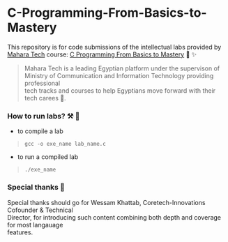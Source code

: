 # C-Programming-From-Basics-to-Mastery
This repository is for code submissions of the intellectual labs provided by</br>
[Mahara Tech](https://maharatech.gov.eg/) course: [C Programming From Basics to Mastery](https://maharatech.gov.eg/course/view.php?id=2247) 🎉 ✨

>Mahara Tech is a leading Egyptian platform under the supervison of </br>
Ministry of Communication and Information Technology providing professional </br>
tech tracks and courses to help Egyptians move forward with their tech carees 🎯.</br>

 ### How to run labs? ⚒️ 🛑
 * to compile a lab</br>
 > `gcc -o exe_name lab_name.c` </br>
 * to run a compiled lab</br>
 > `./exe_name`</br>

 ### Special thanks 🙏
 Special thanks should go for Wessam Khattab, Coretech-Innovations Cofounder & Technical</br>
 Director, for introducing such content combining both depth and coverage for most langauage</br>
 features.</br>
